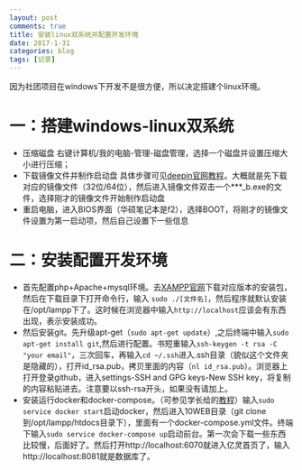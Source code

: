 ```yaml
---
layout: post
comments: true
title: 安装linux双系统并配置开发环境
date: 2017-1-31
categories: blog
tags: [记录]
---
```


因为社团项目在windows下开发不是很方便，所以决定搭建个linux环境。

# 一：搭建windows-linux双系统

* 压缩磁盘  右键计算机/我的电脑-管理-磁盘管理，选择一个磁盘并设置压缩大小进行压缩；
* 下载镜像文件并制作启动盘 具体步骤可见[deepin官网教程](https://www.deepin.org/installation/)。大概就是先下载对应的镜像文件（32位/64位），然后进入镜像文件双击一个***_b.exe的文件，选择刚才的镜像文件开始制作启动盘
* 重启电脑，进入BIOS界面（华硕笔记本是f2），选择BOOT，将刚才的镜像文件设置为第一启动项，然后自己设置下一些信息

# 二：安装配置开发环境

* 首先配置php+Apache+mysql环境。去[XAMPP官网](https://www.apachefriends.org/zh_cn/download.html)下载对应版本的安装包，然后在下载目录下打开命令行，输入 ```sudo ./[文件名]```，然后程序就默认安装在/opt/lampp下了。这时候在浏览器中输入```http://localhost```应该会有东西出现，表示安装成功。
* 然后安装git。先升级apt-get（```sudo apt-get update```）,之后终端中输入```sudo apt-get install git```,然后进行配置。书短重输入```ssh-keygen -t rsa -C "your email"```，三次回车，再输入```cd ~/.ssh```进入.ssh目录（貌似这个文件夹是隐藏的），打开id_rsa.pub，拷贝里面的内容（```nl id_rsa.pub```）。浏览器上打开登录github，进入settings-SSH and GPG keys-New SSH key，将复制的内容粘贴进去。注意要以ssh-rsa开头，如果没有请加上。
* 安装运行docker和docker-compose。（可参见学长给的[教程](http://www.jianshu.com/p/0b3d8d264414)）输入```sudo service docker start```启动docker，然后进入10WEB目录（git clone到/opt/lampp/htdocs目录下），里面有一个docker-compose.yml文件。终端下输入```sudo service docker-compose up```启动前台。第一次会下载一些东西比较慢，后面好了。然后打开http://localhost:6070就进入亿灵首页了，输入http://localhost:8081就是数据库了。
